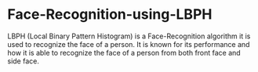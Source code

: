 # Face-Recognition-using-LBPH
LBPH (Local Binary Pattern Histogram) is a Face-Recognition algorithm it is used to recognize the face of a person. It is known for its performance and how it is able to recognize the face of a person from both front face and side face.
